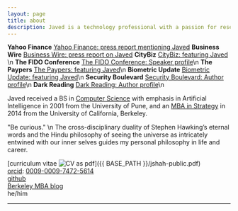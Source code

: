 ```yaml
---
layout: page
title: about
description: Javed is a technology professional with a passion for research and two decades of experience running identity assurance and access management product portfolios for startups. He is a BS in Computer Engineering from University of Pune and holds an MBA from UC Berkeley.
---
```

**Yahoo Finance** [Yahoo Finance: press report mentioning Javed](https://finance.yahoo.com/news/1kosmos-present-rollout-blueprint-secure-130300726.html)
**Business Wire** [Business Wire: press report on Javed](https://www.businesswire.com/news/home/20230314005300/en/1Kosmos-to-Present-Rollout-Blueprint-for-Secure-Passwordless-Access-at-2023-Gartner-IAM-Conference)
**CityBiz** [CityBiz: featuring Javed ](https://www.citybiz.co/article/115221/1kosmos-appoints-javed-shah-as-vp-and-rich-hlavka-as-svp/)\n
**The FIDO Conference** [The FIDO Conference: Speaker profile](https://authenticatecon.com/speaker/javed-shah/)\n
**The Paypers** [The Paypers: featuring Javed](https://thepaypers.com/digital-identity-security-online-fraud/1kosmos-partners-forgerock--1262114)\n
**Biometric Update** [Biometric Update: featuring Javed](https://www.biometricupdate.com/202210/passwordless-authentication-market-to-reach-6-6b-by-2025)\n
**Security Boulevard** [Security Boulevard: Author profile](https://securityboulevard.com/author/javed-shah/)\n
**Dark Reading** [Dark Reading: Author profile](https://www.darkreading.com/author/javed-shah)\n


Javed received a BS in [Computer Science](http://www.unipune.ac.in/dept/science/computer_science/default.htm) with emphasis in Artificial Intelligence in 2001 from the University of Pune, and an [MBA in Strategy](https://haas.berkeley.edu/) in 2014 from the
University of California, Berkeley.

"Be curious." \n
The cross-disciplinary duality of Stephen Hawking’s eternal words and the Hindu philosophy of seeing the universe as intricately entwined with our inner selves guides my personal philosophy in life and career.


[curriculum vitae ![CV as pdf](icons16/pdf-icon.png)]({{ BASE_PATH }}/jshah-public.pdf)<br/>
[orcid](https://orcid.org): [0009-0009-7472-5614](https://orcid.org/0009-0009-7472-5614)<br/>
[github](https://github.com/javedmshah)<br/>
[Berkeley MBA blog](https://theberkeleymba.org) <br/>
he/him


---
